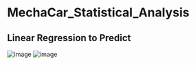 # MechaCar_Statistical_Analysis
## Linear Regression to Predict



![image](https://user-images.githubusercontent.com/79073778/126935278-0c533ec8-eb5b-4e28-a520-e77c3d35d9c8.png)
![image](https://user-images.githubusercontent.com/79073778/126935376-b9de019e-410c-49e8-9d18-972bd5938332.png)



